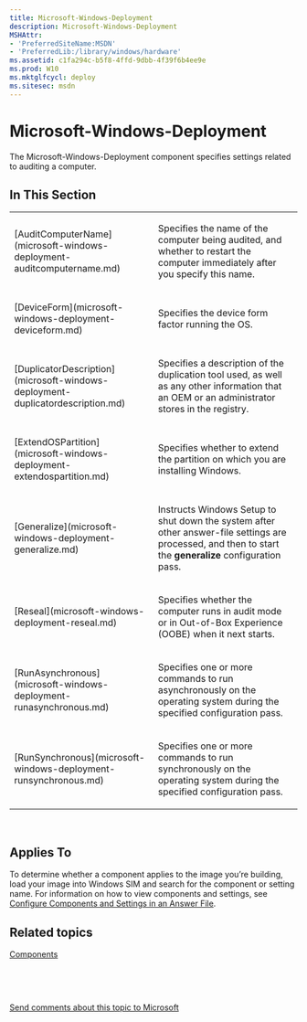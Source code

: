 ```yaml
---
title: Microsoft-Windows-Deployment
description: Microsoft-Windows-Deployment
MSHAttr:
- 'PreferredSiteName:MSDN'
- 'PreferredLib:/library/windows/hardware'
ms.assetid: c1fa294c-b5f8-4ffd-9dbb-4f39f6b4ee9e
ms.prod: W10
ms.mktglfcycl: deploy
ms.sitesec: msdn
---
```


# Microsoft-Windows-Deployment


The Microsoft-Windows-Deployment component specifies settings related to auditing a computer.

## In This Section


<table>
<colgroup>
<col width="50%" />
<col width="50%" />
</colgroup>
<tbody>
<tr class="odd">
<td><p>[AuditComputerName](microsoft-windows-deployment-auditcomputername.md)</p></td>
<td><p>Specifies the name of the computer being audited, and whether to restart the computer immediately after you specify this name.</p></td>
</tr>
<tr class="even">
<td><p>[DeviceForm](microsoft-windows-deployment-deviceform.md)</p></td>
<td><p>Specifies the device form factor running the OS.</p></td>
</tr>
<tr class="odd">
<td><p>[DuplicatorDescription](microsoft-windows-deployment-duplicatordescription.md)</p></td>
<td><p>Specifies a description of the duplication tool used, as well as any other information that an OEM or an administrator stores in the registry.</p></td>
</tr>
<tr class="even">
<td><p>[ExtendOSPartition](microsoft-windows-deployment-extendospartition.md)</p></td>
<td><p>Specifies whether to extend the partition on which you are installing Windows.</p></td>
</tr>
<tr class="odd">
<td><p>[Generalize](microsoft-windows-deployment-generalize.md)</p></td>
<td><p>Instructs Windows Setup to shut down the system after other answer-file settings are processed, and then to start the <strong>generalize</strong> configuration pass.</p></td>
</tr>
<tr class="even">
<td><p>[Reseal](microsoft-windows-deployment-reseal.md)</p></td>
<td><p>Specifies whether the computer runs in audit mode or in Out-of-Box Experience (OOBE) when it next starts.</p></td>
</tr>
<tr class="odd">
<td><p>[RunAsynchronous](microsoft-windows-deployment-runasynchronous.md)</p></td>
<td><p>Specifies one or more commands to run asynchronously on the operating system during the specified configuration pass.</p></td>
</tr>
<tr class="even">
<td><p>[RunSynchronous](microsoft-windows-deployment-runsynchronous.md)</p></td>
<td><p>Specifies one or more commands to run synchronously on the operating system during the specified configuration pass.</p></td>
</tr>
</tbody>
</table>

 

## Applies To


To determine whether a component applies to the image you’re building, load your image into Windows SIM and search for the component or setting name. For information on how to view components and settings, see [Configure Components and Settings in an Answer File](https://msdn.microsoft.com/library/windows/hardware/dn915078).

## Related topics


[Components](components-b-unattend.md)

 

 

[Send comments about this topic to Microsoft](mailto:wsddocfb@microsoft.com?subject=Documentation%20feedback%20%5Bp_unattend\p_unattend%5D:%20Microsoft-Windows-Deployment%20%20RELEASE:%20%2810/3/2016%29&body=%0A%0APRIVACY%20STATEMENT%0A%0AWe%20use%20your%20feedback%20to%20improve%20the%20documentation.%20We%20don't%20use%20your%20email%20address%20for%20any%20other%20purpose,%20and%20we'll%20remove%20your%20email%20address%20from%20our%20system%20after%20the%20issue%20that%20you're%20reporting%20is%20fixed.%20While%20we're%20working%20to%20fix%20this%20issue,%20we%20might%20send%20you%20an%20email%20message%20to%20ask%20for%20more%20info.%20Later,%20we%20might%20also%20send%20you%20an%20email%20message%20to%20let%20you%20know%20that%20we've%20addressed%20your%20feedback.%0A%0AFor%20more%20info%20about%20Microsoft's%20privacy%20policy,%20see%20http://privacy.microsoft.com/default.aspx. "Send comments about this topic to Microsoft")





